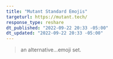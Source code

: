 ```yaml
---
title: "Mutant Standard Emojis"
targeturl: https://mutant.tech/ 
response_type: reshare
dt_published: "2022-09-22 20:33 -05:00"
dt_updated: "2022-09-22 20:33 -05:00"
---
```


> an alternative...emoji set.